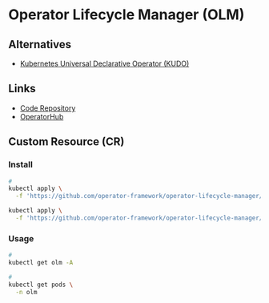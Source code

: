 # Operator Lifecycle Manager (OLM)

<!--
https://github.com/jsa4000/Observable-Distributed-System/blob/master/docs/01_operator_lifecycle_manager.md
-->

## Alternatives

- [Kubernetes Universal Declarative Operator (KUDO)](/kudo.md)

## Links

- [Code Repository](https://github.com/operator-framework/operator-lifecycle-manager)
- [OperatorHub](https://operatorhub.io/)

## Custom Resource (CR)

### Install

```sh
#
kubectl apply \
  -f 'https://github.com/operator-framework/operator-lifecycle-manager/releases/download/v0.18.2/crds.yaml'

kubectl apply \
  -f 'https://github.com/operator-framework/operator-lifecycle-manager/releases/download/v0.18.2/olm.yaml'
```

### Usage

```sh
#
kubectl get olm -A

#
kubectl get pods \
  -n olm
```
